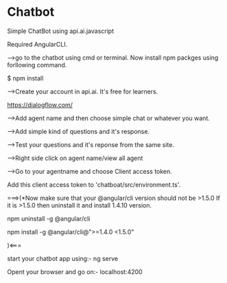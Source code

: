 # Chatbot
Simple ChatBot using api.ai.javascript

Required AngularCLI.

-->go to the chatbot using cmd or terminal.
Now install npm packges using forllowing command.

$ npm install

-->Create your account in api.ai. It's free for learners.

https://dialogflow.com/

-->Add agent name and then choose simple chat or whatever you want.

-->Add simple kind of questions and it's response.

-->Test your questions and it's reponse from the same site.

-->Right side click on agent name/view all agent

-->Go to your agentname and choose Client access token.

Add this client access token to 'chatboat/src/environment.ts'.

===>(*Now make sure that your @angular/cli version should not be >1.5.0
If it is >1.5.0 then uninstall it and install 1.4.10 version.

npm uninstall -g @angular/cli

npm install -g @angular/cli@">=1.4.0 <1.5.0"

)<===

start your chatbot app using:-
ng serve 

Opent your browser and go on:- 
localhost:4200
